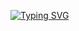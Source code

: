 [![Typing SVG](https://readme-typing-svg.demolab.com?font=Nabla&size=80&pause=1000&multiline=true&width=750&height=100&lines=Hello%2C+I'm+Arman+%F0%9F%8C%9A)](https://git.io/typing-svg)
